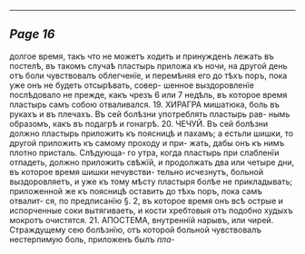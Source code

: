 

---
*Page 16*
---

долгое время, такъ что не можетъ ходить и принужденъ лежать въ постелѣ, въ такомъ случаѣ пластырь приложа къ ночи, на другой день отъ боли чувствовалъ облегченїе, и перемѣняя его до тѣхъ поръ, пока уже онъ не будеть отсырѣвать, совер- шенное выздоровленїе послѣдовало не прежде, какъ чрезъ 6 или 7 недѣль, въ которое время пластырь самъ собою отваливался.
19. ХИРАГРА мишатюка, боль въ рукахъ и въ плечахъ. Въ сей болѣзни употреблять пластырь рав- нымь образомъ, какъ въ подагрѣ и гонагрѣ.
20. ЧЕЧУЙ. Въ сей болѣзни должно пластырь приложить къ поясницѣ и пахамъ; а естьли шишки, то другой приложить къ самому проходу и при- жать, дабы онъ къ нимъ плотно присталь. Слѣдующа- го утра, когда пластырь при слабленїи отпадеть, должно приложить свѣжїй, и продолжать два или четыре дни, въ которое время шишки нечувстви- тельно исчезнутъ, больной выздоровляетъ, и уже къ тому мѣсту пластыря болѣе не прикладывать; приложенной же къ поясницѣ оставить до тѣхь поръ, пока самъ отвалит- ся, по предписанїю §. 2, въ которое время онъ всѣ острые и испорченные соки вытягиваеть, и кости хребтовыя отъ подобно худыхъ мокротъ очистятся.
21. АПОСТЕМА, внутреннїй нарывъ, или чирей. Страждущему сею болѣзнїю, отъ которой больной чувствовалъ нестерпимую боль, приложенъ былъ
*пла-*